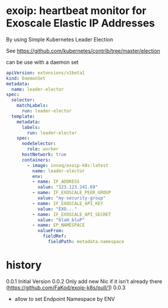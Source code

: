 # exoip: heartbeat monitor for Exoscale Elastic IP Addresses

By using Simple Kubernetes Leader Election

See <https://github.com/kubernetes/contrib/tree/master/election>

can be use with a daemon set

``` yaml
apiVersion: extensions/v1beta1
kind: DaemonSet
metadata:
  name: leader-elector
spec:
  selector:
    matchLabels:
      run: leader-elector
  template:
    metadata:
      labels:
        run: leader-elector
    spec:
      nodeSelector:
        role: worker
      hostNetwork: true
      containers:
        - image: innoq/exoip-k8s:latest
          name: leader-elector
          env:
          - name: IF_ADDRESS
            value: "123.123.241.69"
          - name: IF_EXOSCALE_PEER_GROUP
            value: "my-security-group"
          - name: IF_EXOSCALE_API_KEY
            value: "EXO..."
          - name: IF_EXOSCALE_API_SECRET
            value: "blaH_bluP"
          - name: EP_NAMESPACE
            valueFrom:
              fieldRef:
                fieldPath: metadata.namespace
```

# history

0.0.1   Initial Version
0.0.2   Only add new Nic if it isn't already there (<https://github.com/FaKod/exoip-k8s/pull/1>)
0.0.3

- allow to set Endpoint Namespace by ENV

